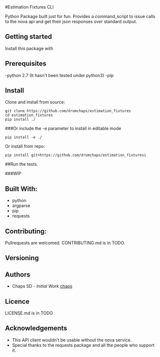 #Estimation Fixtures CLI

Python Package built just for fun.
Provides a command_script to
issue calls to the nova api and get their json responses
over standard output.

## Getting started

Install this package with 

## Prerequisites

-python 2.7 (It hasn't been tested under python3)
-pip

## Install

Clone and install from source:
```
git clone https://github.com/drumchaps/estimation_fixtures
cd estimation_fixtures
pip install ./
```
###Or include the -e parameter to install in editable mode 
```
pip install -e ./
```

Or install from repo:
```
pip install git+https://github.com/drumchaps/estimation_fixturesi
```

##Run the tests.

###WIP

## Built With:
- python
- argparse
- pip
- requests

## Contributing:

Pullrequests are welcomed.
CONTRIBUTING.md is in TODO.

## Versioning

## Authors
* Chaps SD - *Initial Work* [chaps](https://github.com/chaps)

## Licence

LICENSE.md is in TODO

## Acknowledgements

* This API client wouldn't be usable without the nova service.
* Special thanks to the requests package and all the people who support it.



